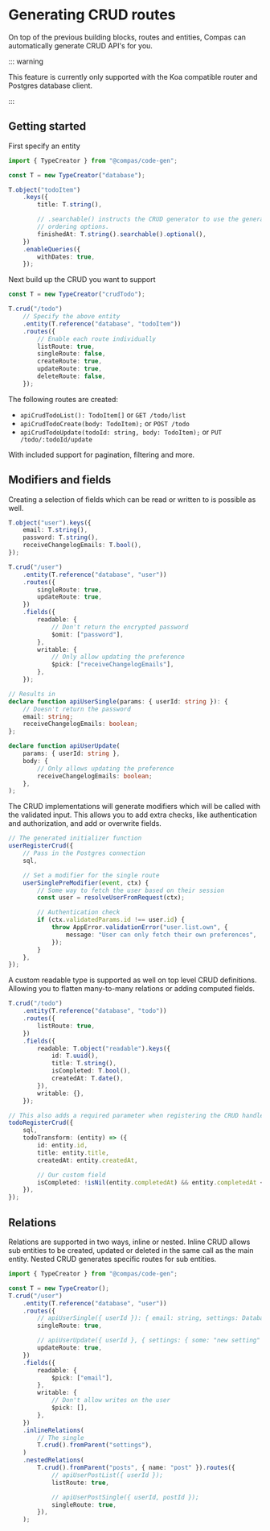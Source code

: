 # Generating CRUD routes

On top of the previous building blocks, routes and entities, Compas can automatically
generate CRUD API's for you.

::: warning

This feature is currently only supported with the Koa compatible router and Postgres
database client.

:::

## Getting started

First specify an entity

```ts
import { TypeCreator } from "@compas/code-gen";

const T = new TypeCreator("database");

T.object("todoItem")
	.keys({
		title: T.string(),

		// .searchable() instructs the CRUD generator to use the generated database filter and
		// ordering options.
		finishedAt: T.string().searchable().optional(),
	})
	.enableQueries({
		withDates: true,
	});
```

Next build up the CRUD you want to support

```ts
const T = new TypeCreator("crudTodo");

T.crud("/todo")
	// Specify the above entity
	.entity(T.reference("database", "todoItem"))
	.routes({
		// Enable each route individually
		listRoute: true,
		singleRoute: false,
		createRoute: true,
		updateRoute: true,
		deleteRoute: false,
	});
```

The following routes are created:

- `apiCrudTodoList(): TodoItem[]` or `GET /todo/list`
- `apiCrudTodoCreate(body: TodoItem);` or `POST /todo`
- `apiCrudTodoUpdate(todoId: string, body: TodoItem);` or `PUT /todo/:todoId/update`

With included support for pagination, filtering and more.

## Modifiers and fields

Creating a selection of fields which can be read or written to is possible as well.

```ts
T.object("user").keys({
	email: T.string(),
	password: T.string(),
	receiveChangelogEmails: T.bool(),
});

T.crud("/user")
	.entity(T.reference("database", "user"))
	.routes({
		singleRoute: true,
		updateRoute: true,
	})
	.fields({
		readable: {
			// Don't return the encrypted password
			$omit: ["password"],
		},
		writable: {
			// Only allow updating the preference
			$pick: ["receiveChangelogEmails"],
		},
	});

// Results in
declare function apiUserSingle(params: { userId: string }): {
	// Doesn't return the password
	email: string;
	receiveChangelogEmails: boolean;
};

declare function apiUserUpdate(
	params: { userId: string },
	body: {
		// Only allows updating the preference
		receiveChangelogEmails: boolean;
	},
);
```

The CRUD implementations will generate modifiers which will be called with the validated
input. This allows you to add extra checks, like authentication and authorization, and add
or overwrite fields.

```ts
// The generated initializer function
userRegisterCrud({
	// Pass in the Postgres connection
	sql,

	// Set a modifier for the single route
	userSinglePreModifier(event, ctx) {
		// Some way to fetch the user based on their session
		const user = resolveUserFromRequest(ctx);

		// Authentication check
		if (ctx.validatedParams.id !== user.id) {
			throw AppError.validationError("user.list.own", {
				message: "User can only fetch their own preferences",
			});
		}
	},
});
```

A custom readable type is supported as well on top level CRUD definitions. Allowing you to
flatten many-to-many relations or adding computed fields.

```ts
T.crud("/todo")
	.entity(T.reference("database", "todo"))
	.routes({
		listRoute: true,
	})
	.fields({
		readable: T.object("readable").keys({
			id: T.uuid(),
			title: T.string(),
			isCompleted: T.bool(),
			createdAt: T.date(),
		}),
		writable: {},
	});

// This also adds a required parameter when registering the CRUD handlers
todoRegisterCrud({
	sql,
	todoTransform: (entity) => ({
		id: entity.id,
		title: entity.title,
		createdAt: entity.createdAt,

		// Our custom field
		isCompleted: !isNil(entity.completedAt) && entity.completedAt < new Date(),
	}),
});
```

## Relations

Relations are supported in two ways, inline or nested. Inline CRUD allows sub entities to
be created, updated or deleted in the same call as the main entity. Nested CRUD generates
specific routes for sub entities.

```ts
import { TypeCreator } from "@compas/code-gen";

const T = new TypeCreator();
T.crud("/user")
	.entity(T.reference("database", "user"))
	.routes({
		// apiUserSingle({ userId }): { email: string, settings: DatabaseUserSettings };
		singleRoute: true,

		// apiUserUpdate({ userId }, { settings: { some: "new setting" } })
		updateRoute: true,
	})
	.fields({
		readable: {
			$pick: ["email"],
		},
		writable: {
			// Don't allow writes on the user
			$pick: [],
		},
	})
	.inlineRelations(
		// The single
		T.crud().fromParent("settings"),
	)
	.nestedRelations(
		T.crud().fromParent("posts", { name: "post" }).routes({
			// apiUserPostList({ userId });
			listRoute: true,

			// apiUserPostSingle({ userId, postId });
			singleRoute: true,
		}),
	);
```
